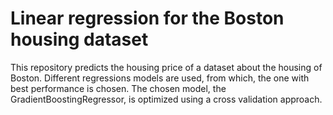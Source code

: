 # Linear regression for the Boston housing dataset

This repository predicts the housing price of a dataset about the housing of Boston. Different regressions models are used, from which, the one with best performance is chosen. The chosen model, the GradientBoostingRegressor, is optimized using a cross validation approach. 
